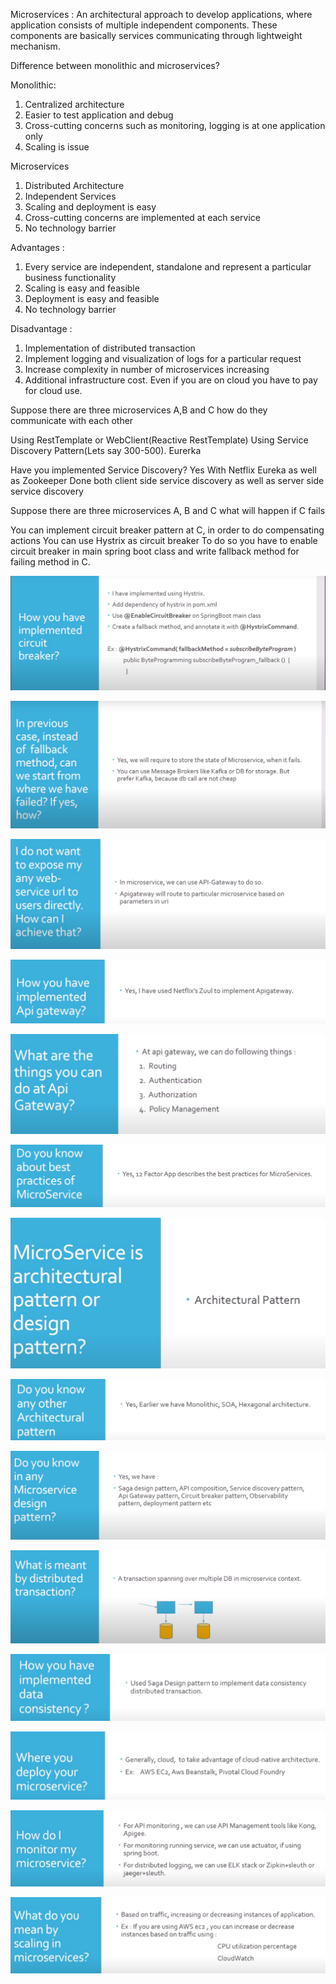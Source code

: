 Microservices : An architectural approach to develop applications, where application consists of multiple independent components.
These components are basically services communicating through lightweight mechanism.

Difference between monolithic and microservices?

Monolithic:
1) Centralized architecture
2) Easier to test application and debug
3) Cross-cutting concerns such as monitoring, logging is at one application only
4) Scaling is issue

Microservices
1) Distributed Architecture
2) Independent Services
3) Scaling and deployment is easy
4) Cross-cutting concerns are implemented at each service
5) No technology barrier

Advantages :
 
1) Every service are independent, standalone and represent a particular business functionality
2) Scaling is easy and feasible
3) Deployment is easy and feasible
4) No technology barrier

Disadvantage :

1) Implementation of distributed transaction
2) Implement logging and visualization of logs for a particular request
3) Increase complexity in number of microservices increasing
4) Additional infrastructure cost. Even if you are on cloud you have to pay for cloud use.

Suppose there are three microservices A,B and C how do they communicate with each other

Using RestTemplate or WebClient(Reactive RestTemplate)
Using Service Discovery Pattern(Lets say 300-500). Eurerka 

Have you implemented Service Discovery?
Yes
With Netflix Eureka as well as Zookeeper
Done both client side service discovery as well as server side service discovery

Suppose there are three microservices A, B and C what will happen if C fails

You can implement circuit breaker pattern at C, in order to do compensating actions
You can use Hystrix as circuit breaker
To do so you have to enable circuit breaker in main spring boot class and write fallback method for failing method in C.

![DFS](../images/CircuitBreaker.PNG)

![DFS](../images/Failure.PNG)

![DFS](../images/ApiGateway.PNG)

![DFS](../images/ApiGateway2.PNG)

![DFS](../images/ApiGateway3.PNG)

![DFS](../images/12FactorApp.PNG)

![DFS](../images/Arch.PNG)

![DFS](../images/Arch2.PNG)

![DFS](../images/MicroservicesDesignpatterns.PNG)

![DFS](../images/DistributedTransaction.PNG)

![DFS](../images/DataConsistency.PNG)

![DFS](../images/Deploy.PNG)

![DFS](../images/Monitor.PNG)

![DFS](../images/Scaling.PNG)
